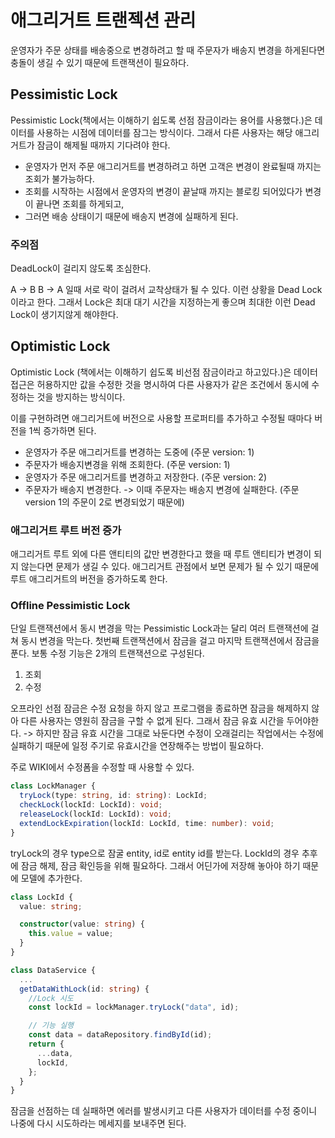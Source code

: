 # 애그리거트 트랜젝션 관리

운영자가 주문 상태를 배송중으로 변경하려고 할 때 주문자가 배송지 변경을 하게된다면 충돌이 생길 수 있기 때문에 트랜잭션이 필요하다.

## Pessimistic Lock

Pessimistic Lock(책에서는 이해하기 쉽도록 선점 잠금이라는 용어를 사용했다.)은
데이터를 사용하는 시점에 데이터를 잠그는 방식이다. 그래서 다른 사용자는 해당 애그리거트가 잠금이 해제될 때까지 기다려야 한다.

- 운영자가 먼저 주문 애그리거트를 변경하려고 하면 고객은 변경이 완료될때 까지는 조회가 불가능하다.
- 조회를 시작하는 시점에서 운영자의 변경이 끝날때 까지는 블로킹 되어있다가 변경이 끝나면 조회를 하게되고,
- 그러면 배송 상태이기 때문에 배송지 변경에 실패하게 된다.

### 주의점

DeadLock이 걸리지 않도록 조심한다.

A -> B
B -> A
일때 서로 락이 걸려서 교착상태가 될 수 있다. 이런 상황을 Dead Lock이라고 한다.
그래서 Lock은 최대 대기 시간을 지정하는게 좋으며 최대한 이런 Dead Lock이 생기지않게 해야한다.

## Optimistic Lock

Optimistic Lock (책에서는 이해하기 쉽도록 비선점 잠금이라고 하고있다.)은 데이터 접근은 허용하지만 값을 수정한 것을 명시하여 다른 사용자가 같은 조건에서 동시에 수정하는 것을 방지하는 방식이다.

이를 구현하려면 애그리거트에 버전으로 사용할 프로퍼티를 추가하고 수정될 때마다 버전을 1씩 증가하면 된다.

- 운영자가 주문 애그리거트를 변경하는 도중에 (주문 version: 1)
- 주문자가 배송지변경을 위해 조회한다. (주문 version: 1)
- 운영자가 주문 애그리거트를 변경하고 저장한다. (주문 version: 2)
- 주문자가 배송지 변경한다. -> 이때 주문자는 배송지 변경에 실패한다. (주문 version 1의 주문이 2로 변경되었기 때문에)

### 애그리거트 루트 버전 증가

애그리거트 루트 외에 다른 앤티티의 값만 변경한다고 했을 때 루트 앤티티가 변경이 되지 않는다면 문제가 생길 수 있다.
애그리거트 관점에서 보면 문제가 될 수 있기 때문에 루트 애그리거트의 버전을 증가하도록 한다.

### Offline Pessimistic Lock

단일 트랜잭션에서 동시 변경을 막는 Pessimistic Lock과는 달리 여러 트랜잭션에 걸쳐 동시 변경을 막는다. 첫번째 트랜잭션에서 잠금을 걸고 마지막 트랜잭션에서 잠금을 푼다.
보통 수정 기능은 2개의 트랜잭션으로 구성된다.

1. 조회
2. 수정

오프라인 선점 잠금은 수정 요청을 하지 않고 프로그램을 종료하면 잠금을 해제하지 않아 다른 사용자는 영원히 잠금을 구할 수 없게 된다.
그래서 잠금 유효 시간을 두어야한다.
-> 하지만 잠금 유효 시간을 그대로 놔둔다면 수정이 오래걸리는 작업에서는 수정에 실패하기 때문에 일정 주기로 유효시간을 연장해주는 방법이 필요하다.

주로 WIKI에서 수정폼을 수정할 때 사용할 수 있다.

```ts
class LockManager {
  tryLock(type: string, id: string): LockId;
  checkLock(lockId: LockId): void;
  releaseLock(lockId: LockId): void;
  extendLockExpiration(lockId: LockId, time: number): void;
}
```

tryLock의 경우 type으로 잠굴 entity, id로 entity id를 받는다.
LockId의 경우 추후에 잠금 해제, 잠금 확인등을 위해 필요하다. 그래서 어딘가에 저장해 놓아야 하기 때문에 모델에 추가한다.

```ts
class LockId {
  value: string;

  constructor(value: string) {
    this.value = value;
  }
}
```

```ts
class DataService {
  ...
  getDataWithLock(id: string) {
    //Lock 시도
    const lockId = lockManager.tryLock("data", id);

    // 기능 실행
    const data = dataRepository.findById(id);
    return {
      ...data,
      lockId,
    };
  }
}
```

잠금을 선점하는 데 실패하면 에러를 발생시키고 다른 사용자가 데이터를 수정 중이니 나중에 다시 시도하라는 메세지를 보내주면 된다.
